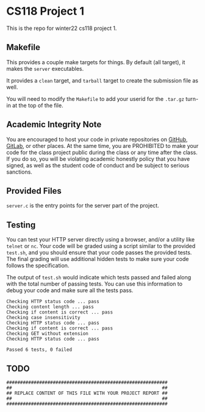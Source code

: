 # CS118 Project 1

This is the repo for winter22 cs118 project 1.

## Makefile

This provides a couple make targets for things.
By default (all target), it makes the `server` executables.

It provides a `clean` target, and `tarball` target to create the submission file as well.

You will need to modify the `Makefile` to add your userid for the `.tar.gz` turn-in at the top of the file.

## Academic Integrity Note

You are encouraged to host your code in private repositories on [GitHub](https://github.com/), [GitLab](https://gitlab.com), or other places.  At the same time, you are PROHIBITED to make your code for the class project public during the class or any time after the class.  If you do so, you will be violating academic honestly policy that you have signed, as well as the student code of conduct and be subject to serious sanctions.

## Provided Files

`server.c` is the entry points for the server part of the project.

## Testing

You can test your HTTP server directly using a browser, and/or a utility like `telnet` or `nc`. Your code will be graded using a script similar to the provided `test.sh`, and you should ensure that your code passes the provided tests. The final grading will use additional hidden tests to make sure your code follows the specification.

The output of `test.sh` would indicate which tests passed and failed along with the total number of passing tests. You can use this information to debug your code and make sure all the tests pass.

```
Checking HTTP status code ... pass
Checking content length ... pass
Checking if content is correct ... pass
Checking case insensitivity
Checking HTTP status code ... pass
Checking if content is correct ... pass
Checking GET without extension
Checking HTTP status code ... pass

Passed 6 tests, 0 failed
```

## TODO

    ###########################################################
    ##                                                       ##
    ## REPLACE CONTENT OF THIS FILE WITH YOUR PROJECT REPORT ##
    ##                                                       ##
    ###########################################################

